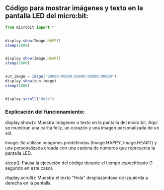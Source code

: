 ## Código para mostrar imágenes y texto en la pantalla LED del micro:bit:
```js
from microbit import *


display.show(Image.HAPPY)
sleep(1000)


display.show(Image.HEART)
sleep(1000)


sun_image = Image("09090:90909:09090:00900:00000")
display.show(sun_image)
sleep(1000)


display.scroll("Hola")
``` 
### Explicación del funcionamiento:  
display.show(): Muestra imágenes o texto en la pantalla del micro:bit. Aquí se muestran una carita feliz, un corazón y una imagen personalizada de un sol.

Image: Se utilizan imágenes predefinidas (Image.HAPPY, Image.HEART) y una personalizada creada con una cadena de números que representa la pantalla LED.

sleep(): Pausa la ejecución del código durante el tiempo especificado (1 segundo en este caso).

display.scroll(): Muestra el texto "Hola" desplazándose de izquierda a derecha en la pantalla.
